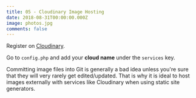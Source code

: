 ```yaml
---
title: 05 - Cloudinary Image Hosting
date: 2018-08-31T00:00:00.000Z
image: photos.jpg
comments: false
---
```

Register on [Cloudinary](https://cloudinary.com/invites/lpov9zyyucivvxsnalc5/qq2slabgpy590znlop4j).

Go to `config.php` and add your **cloud name** under the `services` key.

Committing image files into Git is generally a bad idea unless you're sure that they will very rarely get edited/updated. That is why it is ideal to host images externally with services like Cloudinary when using static site generators.
